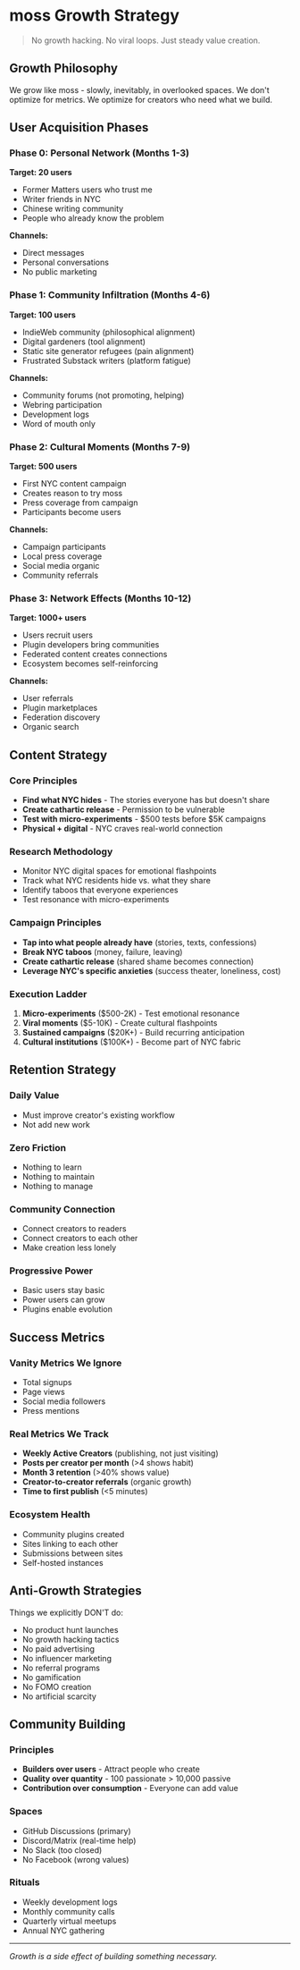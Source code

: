# moss Growth Strategy

> No growth hacking. No viral loops. Just steady value creation.

## Growth Philosophy

We grow like moss - slowly, inevitably, in overlooked spaces. We don't optimize for metrics. We optimize for creators who need what we build.

## User Acquisition Phases

### Phase 0: Personal Network (Months 1-3)
**Target: 20 users**

- Former Matters users who trust me
- Writer friends in NYC  
- Chinese writing community
- People who already know the problem

**Channels:**
- Direct messages
- Personal conversations
- No public marketing

### Phase 1: Community Infiltration (Months 4-6)
**Target: 100 users**

- IndieWeb community (philosophical alignment)
- Digital gardeners (tool alignment)
- Static site generator refugees (pain alignment)
- Frustrated Substack writers (platform fatigue)

**Channels:**
- Community forums (not promoting, helping)
- Webring participation
- Development logs
- Word of mouth only

### Phase 2: Cultural Moments (Months 7-9)
**Target: 500 users**

- First NYC content campaign
- Creates reason to try moss
- Press coverage from campaign
- Participants become users

**Channels:**
- Campaign participants
- Local press coverage
- Social media organic
- Community referrals

### Phase 3: Network Effects (Months 10-12)
**Target: 1000+ users**

- Users recruit users
- Plugin developers bring communities
- Federated content creates connections
- Ecosystem becomes self-reinforcing

**Channels:**
- User referrals
- Plugin marketplaces
- Federation discovery
- Organic search

## Content Strategy

### Core Principles
- **Find what NYC hides** - The stories everyone has but doesn't share
- **Create cathartic release** - Permission to be vulnerable
- **Test with micro-experiments** - $500 tests before $5K campaigns
- **Physical + digital** - NYC craves real-world connection

### Research Methodology
- Monitor NYC digital spaces for emotional flashpoints
- Track what NYC residents hide vs. what they share
- Identify taboos that everyone experiences
- Test resonance with micro-experiments

### Campaign Principles
- **Tap into what people already have** (stories, texts, confessions)
- **Break NYC taboos** (money, failure, leaving)
- **Create cathartic release** (shared shame becomes connection)
- **Leverage NYC's specific anxieties** (success theater, loneliness, cost)

### Execution Ladder
1. **Micro-experiments** ($500-2K) - Test emotional resonance
2. **Viral moments** ($5-10K) - Create cultural flashpoints
3. **Sustained campaigns** ($20K+) - Build recurring anticipation
4. **Cultural institutions** ($100K+) - Become part of NYC fabric

## Retention Strategy

### Daily Value
- Must improve creator's existing workflow
- Not add new work

### Zero Friction  
- Nothing to learn
- Nothing to maintain
- Nothing to manage

### Community Connection
- Connect creators to readers
- Connect creators to each other
- Make creation less lonely

### Progressive Power
- Basic users stay basic
- Power users can grow
- Plugins enable evolution

## Success Metrics

### Vanity Metrics We Ignore
- Total signups
- Page views
- Social media followers
- Press mentions

### Real Metrics We Track
- **Weekly Active Creators** (publishing, not just visiting)
- **Posts per creator per month** (>4 shows habit)
- **Month 3 retention** (>40% shows value)
- **Creator-to-creator referrals** (organic growth)
- **Time to first publish** (<5 minutes)

### Ecosystem Health
- Community plugins created
- Sites linking to each other
- Submissions between sites
- Self-hosted instances

## Anti-Growth Strategies

Things we explicitly DON'T do:

- No product hunt launches
- No growth hacking tactics
- No paid advertising
- No influencer marketing
- No referral programs
- No gamification
- No FOMO creation
- No artificial scarcity

## Community Building

### Principles
- **Builders over users** - Attract people who create
- **Quality over quantity** - 100 passionate > 10,000 passive
- **Contribution over consumption** - Everyone can add value

### Spaces
- GitHub Discussions (primary)
- Discord/Matrix (real-time help)
- No Slack (too closed)
- No Facebook (wrong values)

### Rituals
- Weekly development logs
- Monthly community calls
- Quarterly virtual meetups
- Annual NYC gathering

---

*Growth is a side effect of building something necessary.*